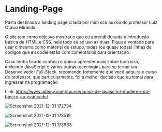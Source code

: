 # Landing-Page
Pasta destinada a landing page criada por mim sob auxílio do professor Luiz Otávio Miranda. 
					
O site tem como objetivo mostrar o que eu aprendi durante a introdução básica de HTML e CSS, nele todo eu só uso as duas.
Fique à vontade para usar o mesmo como material de estudo, todas (ou quase todas) linhas de códigos que eu codei estão com comentários para orientação.

Caso tenha ficado confuso e queira aprender mais sobre tudo isso, incluindo JavaScript e várias outras tecnologias para se tornar um Desenvolvedor Full-Stack, recomendo fortemente que você adquira o curso do professor, que particularmente, foi a melhor decisão que eu tomei para ingressar na programação.

Link: https://www.udemy.com/course/curso-de-javascript-moderno-do-basico-ao-avancado/

![Screenshot 2021-12-31 172734](https://user-images.githubusercontent.com/89041502/147838363-d6585b50-11da-4d97-a572-275865c47aef.png)

![Screenshot 2021-12-31 173519](https://user-images.githubusercontent.com/89041502/147838406-cfd49190-a614-425f-a38e-7edfdeceb99e.png)

![Screenshot 2021-12-31 173633](https://user-images.githubusercontent.com/89041502/147838413-8cfc3ae7-c758-4d04-8f9d-021eefdc124d.png)
